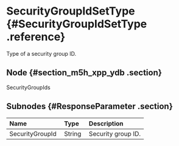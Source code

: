 # SecurityGroupIdSetType {#SecurityGroupIdSetType .reference}

Type of a security group ID.

## Node {#section_m5h_xpp_ydb .section}

SecurityGroupIds

## Subnodes {#ResponseParameter .section}

|Name |Type |Description |
|:----|:----|:-----------|
|SecurityGroupId |String |Security group ID.|

